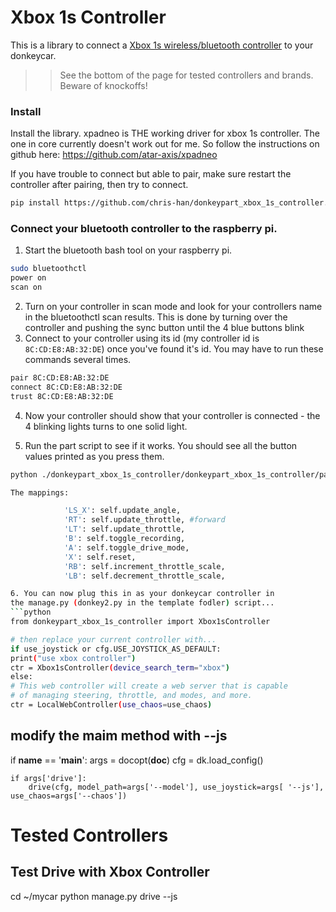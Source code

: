 
# Xbox 1s Controller
This is a library to connect a [Xbox 1s wireless/bluetooth controller](https://www.xbox.com/en-US/xbox-one/accessories/controllers/blue-wireless-controller) to your donkeycar.
 
 >> See the bottom of the page for tested controllers and brands. Beware of knockoffs!



### Install
Install the library.
xpadneo is THE working driver for xbox 1s controller. The one in core currently doesn't work out for me. So follow the instructions on github here:
https://github.com/atar-axis/xpadneo

If you have trouble to connect but able to pair, make sure restart the controller after pairing, then try to connect. 

```bash
pip install https://github.com/chris-han/donkeypart_xbox_1s_controller.git
```


### Connect your bluetooth controller to the raspberry pi.
1. Start the bluetooth bash tool on your raspberry pi.
```bash
sudo bluetoothctl
power on
scan on
```

2. Turn on your controller in scan mode and look for your controllers name in the bluetoothctl scan results.  This is done by turning over the controller and pushing the sync button until the 4 blue buttons blink
3. Connect to your controller using its id (my controller id is `8C:CD:E8:AB:32:DE`) once you've found it's id. You may have to run these commands several times.
```bash
pair 8C:CD:E8:AB:32:DE
connect 8C:CD:E8:AB:32:DE
trust 8C:CD:E8:AB:32:DE
```
4. Now your controller should show that your controller is connected - the 4 blinking lights turns to one solid light.

5. Run the part script to see if it works. You should see all the button values printed as you press them.
```bash
python ./donkeypart_xbox_1s_controller/donkeypart_xbox_1s_controller/part.py log

The mappings:

            'LS_X': self.update_angle,
            'RT': self.update_throttle, #forward
            'LT': self.update_throttle,
            'B': self.toggle_recording,
            'A': self.toggle_drive_mode,
            'X': self.reset,            
            'RB': self.increment_throttle_scale, 
            'LB': self.decrement_throttle_scale,

6. You can now plug this in as your donkeycar controller in
the manage.py (donkey2.py in the template fodler) script...
```python
from donkeypart_xbox_1s_controller import Xbox1sController 

# then replace your current controller with...
if use_joystick or cfg.USE_JOYSTICK_AS_DEFAULT: 
print("use xbox controller") 
ctr = Xbox1sController(device_search_term="xbox") 
else: 
# This web controller will create a web server that is capable 
# of managing steering, throttle, and modes, and more. 
ctr = LocalWebController(use_chaos=use_chaos) 


```
## modify the __maim__ method with --js
if __name__ == '__main__':
    args = docopt(__doc__)
    cfg = dk.load_config()

    if args['drive']:
        drive(cfg, model_path=args['--model'], use_joystick=args[ '--js'], use_chaos=args['--chaos'])



# Tested Controllers

## Test Drive with Xbox Controller
cd ~/mycar
python manage.py drive --js

```